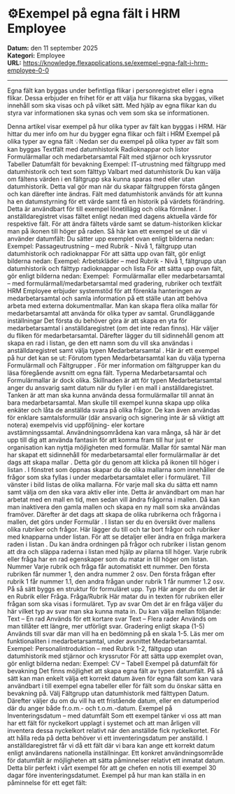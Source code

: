 # ⚙️Exempel på egna fält i HRM Employee

**Datum:** den 11 september 2025  
**Kategori:** Employee  
**URL:** https://knowledge.flexapplications.se/exempel-egna-falt-i-hrm-employee-0-0

---

Egna fält kan byggas under befintliga flikar i personregistret eller i egna flikar. Dessa erbjuder en frihet för er att välja hur flikarna ska byggas, vilket innehåll som ska visas och på vilket sätt. Med hjälp av egna flikar kan du styra var informationen ska synas och vem som ska se informationen.

Denna artikel visar exempel på hur olika typer av fält kan byggas i HRM.
Här hittar du mer info om hur du bygger egna flikar och fält i HRM
Exempel på olika typer av egna fält
💡Nedan ser du exempel på olika typer av fält som kan byggas
Textfält med datumhistorik
Radioknappar och listor
Formulärmallar och medarbetarsamtal
Fält med stjärnor och kryssrutor
Tabeller
Datumfält för bevakning
Exempel: IT-utrustning med fältgrupp med datumhistorik och text som fälttyp
Valbart med datumhistorik
Du kan välja om fältens värden i en
fältgrupp
ska kunna sparas med eller utan datumhistorik. Detta val gör man när du skapar fältgruppen första gången och kan därefter inte ändras.
Fält med
datumhistorik
används för att kunna ha en datumstyrning för ett värde samt få en historik på värdets förändring. Detta är användbart för till exempel lönetillägg och olika förmåner.
I anställdaregistret visas fältet enligt nedan med dagens aktuella värde för respektive fält. För att ändra fältets värde samt se datum-historiken klickar man på ikonen till höger på raden.
Så här kan ett exempel se ut där vi använder datumfält:
Du sätter upp exemplet ovan enligt bilderna nedan:
Exempel: Passageutrustning – med Rubrik - Nivå 1,
fältgrupp utan datumhistorik och radioknappar
För att sätta upp ovan fält, gör enligt bilderna nedan:
Exempel: Arbetskläder – med Rubrik - Nivå 1, fältgrupp utan datumhistorik och fälttyp radioknappar och lista
För att sätta upp ovan fält, gör enligt bilderna nedan:
Exempel:  Formulärmallar eller medarbetarsamtal – med formulärmall/medarbetarsamtal med gradering, rubriker och textfält
HRM Employee erbjuder systemstöd för att förenkla hanteringen av
medarbetarsamtal
och samla information på ett ställe utan att behöva arbeta med externa dokumentmallar. Man kan skapa flera olika mallar för medarbetarsamtal att använda för olika typer av samtal.
Grundläggande inställningar
Det första du behöver göra är att skapa en yta för medarbetarsamtal i anställdaregistret (om det inte redan finns).
Här väljer du fliken för medarbetarsamtal. Därefter lägger du till
sidinnehåll
genom att skapa en rad i listan, ge den ett namn som du vill ska användas i anställdaregistret samt välja typen
Medarbetarsamtal
. Här är ett exempel på hur det kan se ut:
Förutom typen Medarbetarsamtal kan du välja typerna
Formulärmall
och
Fältgrupper
. För mer information om fältgrupper kan du läsa föregående avsnitt om egna fält. Typerna Medarbetarsamtal och Formulärmallar är dock olika. Skillnaden är att för typen Medarbetarsamtal anger du ansvarig samt datum när du fyller i en mall i anställdaregistret.
Tanken är att man ska kunna använda dessa
formulärmallar
till annat än bara medarbetarsamtal. Man skulle till exempel kunna skapa upp olika enkäter och låta de anställda svara på olika frågor. De kan även användas för enklare samtalsformulär (där ansvarig och signering inte är så viktigt att notera) exempelvis vid uppföljning- eler kortare avstämningssamtal. Användningsområdena kan vara många, så här är det upp till dig att använda fantasin för att komma fram till hur just er organisation kan nyttja möjligheten med formulär.
Mallar för samtal
När man har skapat ett sidinnehåll för medarbetarsamtal eller formulärmallar är det dags att
skapa mallar
. Detta gör du genom att
klicka på ikonen till höger i listan
. I fönstret som öppnas skapar du de olika mallarna som innehåller de frågor som ska fyllas i under medarbetarsamtalet eller i formuläret.
Till vänster i bild listas de olika mallarna. För varje mall ska du sätta ett
namn
samt välja om den ska vara
aktiv
eller inte. Detta är användbart om man har arbetat med en mall en tid, men sedan vill ändra frågorna i mallen. Då kan man inaktivera den gamla mallen och skapa en ny mall som ska användas framöver.
Därefter är det dags att skapa de olika
rubrikerna
och
frågorna
i mallen, det görs under
Formulär
. I listan ser du en översikt över mallens olika rubriker och frågor. Här lägger du till och tar bort frågor och rubriker med knapparna under listan.
För att se detaljer eller ändra en fråga
markera raden i listan
.
Du kan ändra ordningen på frågor och rubriker i listan genom att dra och släppa raderna i listan med hjälp av
pilarna
till höger.
Varje rubrik eller fråga har en rad egenskaper som du matar in till höger om listan.
Nummer
Varje rubrik och fråga får automatiskt ett nummer. Den första rubriken får nummer 1, den andra nummer 2 osv. Den första frågan efter rubrik 1 får nummer 1.1, den andra frågan under rubrik 1 får nummer 1.2 osv. På så sätt byggs en struktur för formuläret upp.
Typ
Här anger du om det är en
Rubrik
eller
Fråga.
Fråga/Rubrik
Här matar du in texten för rubriken eller frågan som ska visas i formuläret.
Typ av svar
Om det är en fråga väljer du här vilket typ av svar man ska kunna mata in. Du kan välja mellan följande:
Text – En rad
Används för ett kortare svar
Text – Flera rader
Används om man tillåter ett längre, mer utförligt svar.
Gradering enligt skapa (1-5)
Används till svar där man vill ha en bedömning på en skala 1-5.
Läs mer om funktionaliten i medarbetarsamtal, under avsnittet
Medarbetarsamtal.
Exempel: Personalintroduktion – med Rubrik 1-2, fältgupp utan datumhistorik med stjärnor och kryssrutor
För att sätta upp exemplet ovan, gör enligt bilderna nedan:
Exempel: CV – Tabell
Exempel på datumfält för bevakning
Det finns möjlighet att skapa egna fält av typen datumfält. På så sätt kan man enkelt välja ett korrekt datum även för egna fält som kan vara användbart i till exempel egna tabeller eller för fält som du önskar sätta en bevakning på.
Välj Fältgrupp utan datumhistorik med fälttypen Datum. Därefter väljer du om du vill ha ett fristående datum, eller en datumperiod där du anger både fr.o.m.- och t.o.m.-datum.
Exempel på Inventeringsdatum – med datumfält
Som ett exempel tänker vi oss att man har ett fält för nyckelkort upplagt i systemet och att man årligen vill inventera dessa nyckelkort relativt när den anställde fick nyckelkortet. För att hålla reda på detta behöver vi ett inventeringsdatum per anställd.
I anställdaregistret får vi då ett fält där vi bara kan ange ett korrekt datum enligt användarens nationella inställningar.
Ett konkret användningsområde för datumfält är möjligheten att sätta påminnelser relativt ett inmatat datum. Detta blir perfekt i vårt exempel för att ge chefen en notis till exempel 30 dagar före inventeringsdatumet.
Exempel på hur man kan ställa in en påminnelse för ett eget fält:
